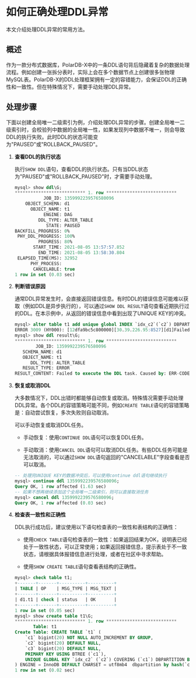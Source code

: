 如何正确处理DDL异常 
================================

本文介绍处理DDL异常的常用方法。

概述 
-----------------------

作为一款分布式数据库，PolarDB-X中的一条DDL语句背后隐藏着复杂的数据处理流程。例如创建一张拆分表时，实际上会在多个数据节点上创建很多张物理MySQL表。PolarDB-X的DDL处理框架拥有一定的容错能力，会保证DDL的正确性和一致性。但在特殊情况下，需要手动处理DDL异常。

处理步骤 
-------------------------

下面以创建全局唯一二级索引为例，介绍处理DDL异常的步骤。创建全局唯一二级索引时，会校验列中数据的全局唯一性，如果发现列中数据不唯一，则会导致DDL的执行失败。此时DDL的状态可能变为"PAUSED"或"ROLLBACK_PAUSED"。

1. **查看DDL的执行状态**

   执行`SHOW DDL`语句，查看DDL的执行状态。只有当DDL状态为"PAUSED"或"ROLLBACK_PAUSED"时，才需要手动处理。

   ```sql
   mysql> show ddl\G;
   *************************** 1. row ***************************
              JOB_ID: 1359992239576580096
       OBJECT_SCHEMA: d1
         OBJECT_NAME: t1
              ENGINE: DAG
            DDL_TYPE: ALTER_TABLE
               STATE: PAUSED
   BACKFILL_PROGRESS: 0%
    PHY_DDL_PROGRESS: 100%
            PROGRESS: 80%
          START_TIME: 2021-08-05 13:57:57.852
            END_TIME: 2021-08-05 13:58:30.804
    ELAPSED_TIME(MS): 32952
         PHY_PROCESS: 
          CANCELABLE: true
   1 row in set (0.03 sec)
   ```

   

2. **判断错误原因**

   通常DDL异常发生时，会直接返回错误信息。有时DDL的错误信息可能难以获取（例如DDL是异步执行的），可以通过`SHOW DDL RESULT`语句查看近期执行过的DDL。在本示例中，从返回的错误信息中看到出现了UNIQUE KEY的冲突。

   ```sql
   mysql> alter table t1 add unique global INDEX `idx_c2`(`c2`) DBPARTITION BY HASH(`c2`) tbpartition by hash(c2) tbpartitions 3;
   ERROR 3009 (HY000): [12dfa9bc5c800000][30.39.226.95:8527][d1]Failed to execute the DDL task. Caused by: ERR-CODE: [TDDL-5321][ERR_GLOBAL_SECONDARY_INDEX_BACKFILL_DUPLICATE_ENTRY] Duplicated entry '100018' for key 'PRIMARY'
   mysql> show ddl result\G;
   *************************** 1. row ***************************
           JOB_ID: 1359992239576580096
      SCHEMA_NAME: d1
      OBJECT_NAME: t1
         DDL_TYPE: ALTER_TABLE
      RESULT_TYPE: ERROR
   RESULT_CONTENT: Failed to execute the DDL task. Caused by: ERR-CODE: [TDDL-5321][ERR_GLOBAL_SECONDARY_INDEX_BACKFILL_DUPLICATE_ENTRY] Duplicated entry '100018' for key 'PRIMARY' 
   ```

   

3. **恢复或取消DDL**

   大多数情况下，DDL出错时都能够自动恢复或取消。特殊情况需要手动处理DDL异常。各个DDL的容错策略可能不同，例如`CREATE TABLE`语句的容错策略是：自动尝试恢复，多次失败则自动取消。

   可以手动恢复或取消DDL任务。
   * 手动恢复：使用`CONTINUE DDL`语句可以恢复DDL任务。
   
   * 手动取消：使用`CANCEL DDL`语句可以取消DDL任务。有些DDL任务可能是无法取消的，可以通过`SHOW DDL`语句返回的"CANCELABLE"字段查看是否可以取消。
   

   

   ```sql
   -- 处理完UNIQUE KEY的数据冲突后，可以使用continue ddl语句继续执行
   mysql> continue ddl 1359992239576580096;
   Query OK, 1 row affected (1.63 sec)
   -- 如果不想再继续添加这个全局唯一二级索引，则可以直接取消任务
   mysql> cancel ddl 1359992239576580096;
   Query OK, 1 row affected (0.03 sec)
   ```

   

4. **检查表一致性和正确性**

   DDL执行成功后，建议使用以下语句检查表的一致性和表结构的正确性：
   * 使用`CHECK TABLE`语句检查表的一致性：如果返回结果为OK，说明表已经处于一致性状态，可以正常使用；如果返回报错信息，提示表处于不一致状态，请根据具体报错信息进行处理，或者在社区中寻求帮助。
   
   * 使用`SHOW CREATE TABLE`语句查看表结构的正确性。
   

   

   ```sql
   mysql> check table t1;
   +-------+-------+----------+----------+
   | TABLE | OP    | MSG_TYPE | MSG_TEXT |
   +-------+-------+----------+----------+
   | d1.t1 | check | status   | OK       |
   +-------+-------+----------+----------+
   1 row in set (0.05 sec)
   mysql> show create table t1\G;
   *************************** 1. row ***************************
          Table: t1
   Create Table: CREATE TABLE `t1` (
       `c1` bigint(20) NOT NULL AUTO_INCREMENT BY GROUP,
       `c2` bigint(20) DEFAULT NULL,
       `c3` bigint(20) DEFAULT NULL,
       PRIMARY KEY USING BTREE (`c1`),
       UNIQUE GLOBAL KEY `idx_c2` (`c2`) COVERING (`c1`) DBPARTITION BY HASH(`c2`) TBPARTITION BY HASH(`c2`) TBPARTITIONS 3
   ) ENGINE = InnoDB DEFAULT CHARSET = utf8mb4  dbpartition by hash(`c1`) tbpartition by hash(`c1`) tbpartitions 3
   1 row in set (0.02 sec)
   ```

   

   



